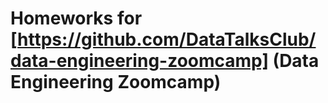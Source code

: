 # Homeworks for [https://github.com/DataTalksClub/data-engineering-zoomcamp] (Data Engineering Zoomcamp)
